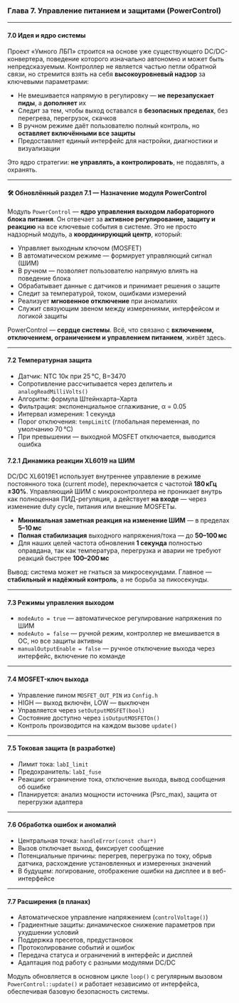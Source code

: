 ### Глава 7. Управление питанием и защитами (PowerControl)

---

#### **7.0 Идея и ядро системы**

Проект «Умного ЛБП» строится на основе уже существующего DC/DC-конвертера, поведение которого изначально автономно и может быть непредсказуемым. Контроллер не является частью петли обратной связи, но стремится взять на себя **высокоуровневый надзор** за ключевыми параметрами:

* Не вмешивается напрямую в регулировку — **не перезапускает пиды**, а **дополняет** их
* Следит за тем, чтобы выход оставался в **безопасных пределах**, без перегрева, перегрузок, скачков
* В ручном режиме даёт пользователю полный контроль, но **оставляет включёнными все защиты**
* Предоставляет единый интерфейс для настройки, диагностики и визуализации

Это ядро стратегии: **не управлять, а контролировать**, не подавлять, а охранять.

---

#### 🛠 Обновлённый раздел 7.1 — Назначение модуля PowerControl

Модуль `PowerControl` — **ядро управления выходом лабораторного блока питания**. Он отвечает за **активное регулирование, защиту и реакцию** на все ключевые события в системе. Это не просто надзорный модуль, а **координирующий центр**, который:

* Управляет выходным ключом (MOSFET)
* В автоматическом режиме — формирует управляющий сигнал (ШИМ)
* В ручном — позволяет пользователю напрямую влиять на поведение блока
* Обрабатывает данные с датчиков и принимает решения о защите
* Следит за температурой, током, ошибками измерений
* Реализует **мгновенное отключение** при аномалиях
* Служит связующим звеном между измерениями, интерфейсом и логикой защиты

PowerControl — **сердце системы**. Всё, что связано с **включением, отключением, ограничением и управлением питанием**, живёт здесь.

---

#### **7.2 Температурная защита**

* Датчик: NTC 10к при 25 °C, B=3470
* Сопротивление рассчитывается через делитель и `analogReadMilliVolts()`
* Алгоритм: формула Штейнхарта–Харта
* Фильтрация: экспоненциальное сглаживание, α = 0.05
* Интервал измерения: 1 секунда
* Порог отключения: `tempLimitC` (глобальная переменная, по умолчанию 70 °C)
* При превышении — выходной MOSFET отключается, выводится ошибка

#### **7.2.1 Динамика реакции XL6019 на ШИМ**

DC/DC XL6019E1 использует внутреннее управление в режиме постоянного тока (current mode), переключается с частотой **180 кГц ±30%**. Управляющий ШИМ с микроконтроллера не проникает внутрь как полноценная ПИД-регуляция, а действует **на входе** — через изменение duty cycle, питания или внешние MOSFETы.

* **Минимальная заметная реакция на изменение ШИМ** — в пределах **5–10 мс**
* **Полная стабилизация** выходного напряжения/тока — до **50–100 мс**
* Для наших целей частота обновления **1 секунда** полностью оправдана, так как температура, перегрузка и аварии не требуют реакций быстрее **100–200 мс**

Вывод: система может не гнаться за микросекундами. Главное — **стабильный и надёжный контроль**, а не борьба за пикосекунды.

---

#### **7.3 Режимы управления выходом**

* `modeAuto = true` — автоматическое регулирование напряжения по ШИМ
* `modeAuto = false` — ручной режим, контроллер не вмешивается в ОС, но все защиты активны
* `manualOutputEnable = false` — ручное отключение выхода через интерфейс, включение по команде

---

#### **7.4 MOSFET-ключ выхода**

* Управление пином `MOSFET_OUT_PIN` из `Config.h`
* HIGH — выход включён, LOW — выключен
* Управляется через `setOutputMOSFET(bool)`
* Состояние доступно через `isOutputMOSFETOn()`
* Контроль производится на каждом вызове `update()`

---

#### **7.5 Токовая защита (в разработке)**

* Лимит тока: `labI_limit`
* Предохранитель: `labI_fuse`
* Реакции: ограничение тока, отключение выхода, вывод сообщения об ошибке
* Планируется: анализ мощности источника (Psrc\_max), защита от перегрузки адаптера

---

#### **7.6 Обработка ошибок и аномалий**

* Центральная точка: `handleError(const char*)`
* Вызов отключает выход, фиксирует сообщение
* Потенциальные причины: перегрев, перегрузка по току, обрыв датчика, расхождение установленных и измеренных значений
* В будущем: логирование, отображение ошибки на дисплее и в веб-интерфейсе

---

#### **7.7 Расширения (в планах)**

* Автоматическое управление напряжением (`controlVoltage()`)
* Градиентные защиты: динамическое снижение параметров при ухудшении условий
* Поддержка пресетов, предустановок
* Протоколирование событий и ошибок
* Передача статуса и ограничений в интерфейс и дисплей
* Адаптация под работу с разными модулями DC/DC

Модуль обновляется в основном цикле `loop()` с регулярным вызовом `PowerControl::update()` и работает независимо от интерфейса, обеспечивая базовую безопасность системы.
